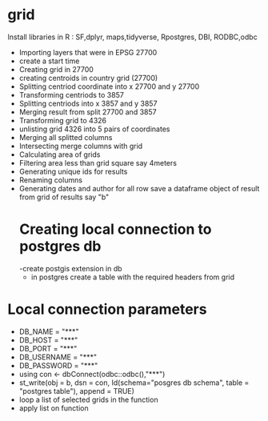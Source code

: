 # grid
Install libraries in R : SF,dplyr, maps,tidyverse, Rpostgres, DBI, RODBC,odbc

- Importing layers that were in EPSG 27700
- create a start time 
- Creating grid in 27700
- creating centroids in country grid (27700)
- Splitting centriod coordinate into x 27700 and y 27700
- Transforming centriods to 3857
- Splitting centriods into x 3857 and y 3857
- Merging result from split 27700 and 3857
- Transforming grid to 4326
- unlisting grid 4326 into 5 pairs of coordinates 
- Merging all splitted columns
- Intersecting merge columns with grid
- Calculating area of grids
- Filtering area less than grid square say 4meters
- Generating unique ids for results
- Renaming columns
- Generating dates and author for all row 
save a dataframe object of result from grid of results say "b"
  # Creating local connection to postgres db
  -create postgis extension in db
  - in postgres create a table with the required headers from grid

# Local connection parameters
- DB_NAME = "***"
- DB_HOST = "***"
- DB_PORT = "***"
- DB_USERNAME = "***"
- DB_PASSWORD = "***"
- using con <- dbConnect(odbc::odbc(),"***")
- st_write(obj = b, dsn = con, Id(schema="posgres db schema", table = "postgres table"), append = TRUE)
- loop a list of selected grids in the function
- apply list on function 
